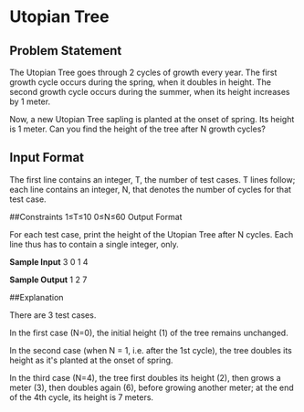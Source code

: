 # Utopian Tree

## Problem Statement

The Utopian Tree goes through 2 cycles of growth every year. The first growth cycle occurs during the spring, when it doubles in height. The second growth cycle occurs during the summer, when its height increases by 1 meter.

Now, a new Utopian Tree sapling is planted at the onset of spring. Its height is 1 meter. Can you find the height of the tree after N growth cycles?

## Input Format

The first line contains an integer, T, the number of test cases. 
T lines follow; each line contains an integer, N, that denotes the number of cycles for that test case.

##Constraints 
1≤T≤10 
0≤N≤60
Output Format

For each test case, print the height of the Utopian Tree after N cycles. Each line thus has to contain a single integer, only.

**Sample Input**
3
0
1
4

**Sample Output**
1
2
7

##Explanation

There are 3 test cases.

In the first case (N=0), the initial height (1) of the tree remains unchanged.

In the second case (when N = 1, i.e. after the 1st cycle), the tree doubles its height as it's planted at the onset of spring.

In the third case (N=4), the tree first doubles its height (2), then grows a meter (3), then doubles again (6), before growing another meter; at the end of the 4th cycle, its height is 7 meters.
